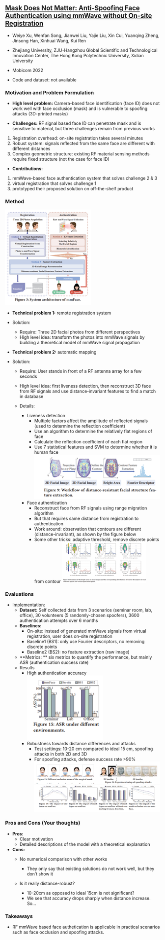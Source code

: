 ## [Mask Does Not Matter: Anti-Spoofing Face Authentication using mmWave without On-site Registration](https://dl.acm.org/doi/pdf/10.1145/3495243.3560515)

* Weiye Xu, Wenfan Song, Jianwei Liu, Yajie Liu, Xin Cui, Yuanqing Zheng, Jinsong Han, Xinhuai Wang, Kui Ren

* Zhejiang University, ZJU-Hangzhou Global Scientific and Technological Innovation Center, The Hong Kong Polytechnic University, Xidian University

* Mobicom 2022

* Code and dataset: not available


### Motivation and Problem Formulation

* **High level problem:** Camera-based face identification (face ID) does not work well with face occlusion (mask) and is vulnerable to spoofing attacks (3D-printed masks)


* **Challenges:** RF signal based face ID can penetrate mask and is sensitive to material, but three challenges remain from previous works
1. Registration overhead: on-site registration takes several minutes
2. Robust system: signals reflected from the same face are different with different distances
3. Complex geometric structure: existing RF material sensing methods require fixed structure (not the case for face ID)


* **Contributions:** 
1. mmWave-based face authentication system that solves challenge 2 & 3
2. virtual registration that solves challenge 1
3. prototyped their proposed solution on off-the-shelf product


### Method
![overview](./overview.png)
* **Technical problem 1:** remote registration system
* Solution:
  * Require: Three 2D facial photos from different perspectives
  * High level idea: transform the photos into mmWave signals by building a theoretical model of mmWave signal propagation

* **Technical problem 2:** automatic mapping
* Solution:
  * Require: User stands in front of a RF antenna array for a few seconds
  * High level idea: first liveness detection, then reconstruct 3D face from RF signals and use distance-invariant features to find a match in database

  * Details:
    * Liveness detection
      * Multiple factors affect the amplitude of reflected signals (used to determine the reflection coefficient)
      * Use an algorithm to determine the relatively flat regions of face
      * Calculate the reflection coefficient of each flat region
      * Use 7 statistical features and SVM to determine whether it is human face
    ![face authentication process](./faceAuth.png)
    * Face authentication
      * Reconstruct face from RF signals using range migration algorithm
      * But that requires same distance from registration to authentication
      * Work around: observation that contours are different (distance-invariant), as shown by the figure below
      * Some other tricks: adaptive threshold, remove discrete points from contour
    ![contour](./contour.png)


### Evaluations

* Implementation: 
  * **Dataset:** Self collected data from 3 scenarios (seminar room, lab, office), 30 volunteers (5 randomly-chosen spoofers), 3600 authentication attempts over 6 months
  * **Baselines:** 
    * On-site: instead of generated mmWave signals from virtual registration, user does on-site registration
    * Baseline1 (BS1): only use Fourier descriptors, no removing discrete points
    * Baseline2 (BS2): no feature extraction (raw image)
  * **Metrics: ** six metrics to quantify the performance, but mainly ASR (authentication success rate)
  * Results
    * High authentication accuracy
    ![results](./asr.png)
    * Robustness towards distance differences and attacks
      * Test settings: 10-20 cm compared to ideal 15 cm, spoofing attacks in both 2D and 3D
      * For spoofing attacks, defense success rate >90%
      ![test settings](./testSetting.png)
      ![results for robustness](./results2.png)

### Pros and Cons (Your thoughts)

* **Pros:** 
  * Clear motivation
  * Detailed descriptions of the model with a theoretical explanation
* **Cons:**
  * No numerical comparison with other works
    * They only say that existing solutions do not work well, but they don’t show it

  * Is it really distance-robust?
    * 10-20cm as opposed to ideal 15cm is not significant?
    * We see that accuracy drops sharply when distance increase. So…

### Takeaways

* RF mmWave based face authetication is applicable in practical scenarios such as face occlusion and spoofing attacks.